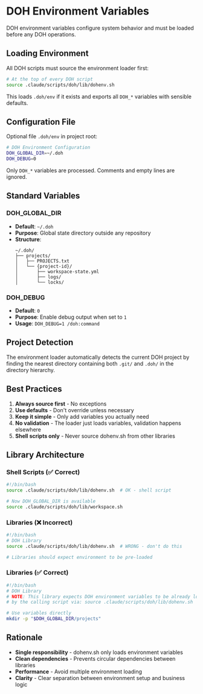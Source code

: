 # DOH Environment Variables

DOH environment variables configure system behavior and must be loaded before any DOH operations.

## Loading Environment

All DOH scripts must source the environment loader first:
```bash
# At the top of every DOH script
source .claude/scripts/doh/lib/dohenv.sh
```

This loads `.doh/env` if it exists and exports all `DOH_*` variables with sensible defaults.

## Configuration File

Optional file `.doh/env` in project root:
```bash
# DOH Environment Configuration
DOH_GLOBAL_DIR=~/.doh
DOH_DEBUG=0
```

Only `DOH_*` variables are processed. Comments and empty lines are ignored.

## Standard Variables

### DOH_GLOBAL_DIR
- **Default**: `~/.doh`
- **Purpose**: Global state directory outside any repository
- **Structure**: 
  ```
  ~/.doh/
  ├── projects/
  │   ├── PROJECTS.txt
  │   └── {project-id}/
  │       ├── workspace-state.yml
  │       ├── logs/
  │       └── locks/
  ```

### DOH_DEBUG
- **Default**: `0`
- **Purpose**: Enable debug output when set to `1`
- **Usage**: `DOH_DEBUG=1 /doh:command`

## Project Detection

The environment loader automatically detects the current DOH project by finding the nearest directory containing both `.git/` and `.doh/` in the directory hierarchy.

## Best Practices

1. **Always source first** - No exceptions
2. **Use defaults** - Don't override unless necessary  
3. **Keep it simple** - Only add variables you actually need
4. **No validation** - The loader just loads variables, validation happens elsewhere
5. **Shell scripts only** - Never source dohenv.sh from other libraries

## Library Architecture

### Shell Scripts (✅ Correct)
```bash
#!/bin/bash
source .claude/scripts/doh/lib/dohenv.sh  # OK - shell script

# Now DOH_GLOBAL_DIR is available
source .claude/scripts/doh/lib/workspace.sh
```

### Libraries (❌ Incorrect) 
```bash
#!/bin/bash
# DOH Library
source .claude/scripts/doh/lib/dohenv.sh  # WRONG - don't do this

# Libraries should expect environment to be pre-loaded
```

### Libraries (✅ Correct)
```bash
#!/bin/bash
# DOH Library
# NOTE: This library expects DOH environment variables to be already loaded
# by the calling script via: source .claude/scripts/doh/lib/dohenv.sh

# Use variables directly
mkdir -p "$DOH_GLOBAL_DIR/projects"
```

## Rationale

- **Single responsibility** - dohenv.sh only loads environment variables
- **Clean dependencies** - Prevents circular dependencies between libraries
- **Performance** - Avoid multiple environment loading
- **Clarity** - Clear separation between environment setup and business logic